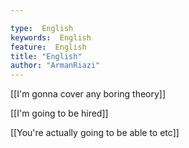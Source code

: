 ```yaml
---

type:  English
keywords:  English
feature:  English
title: "English"
author: "ArmanRiazi"
---
```



[[I'm gonna cover any boring theory]]

[[I'm going to be hired]]
 
[[You're actually going to be able to etc]]